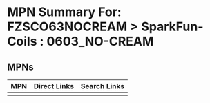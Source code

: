 



# MPN Summary For: FZSCO63NOCREAM > SparkFun-Coils : 0603_NO-CREAM

## MPNs
  

|MPN|Direct Links|Search Links|
| :--- | :--- | :--- |
||||
